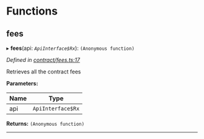 

# Functions

<a id="fees"></a>

##  fees

▸ **fees**(api: *`ApiInterface$Rx`*): `(Anonymous function)`

*Defined in [contract/fees.ts:17](https://github.com/polkadot-js/api/blob/63222cf/packages/api-derive/src/contract/fees.ts#L17)*

Retrieves all the contract fees

**Parameters:**

| Name | Type |
| ------ | ------ |
| api | `ApiInterface$Rx` |

**Returns:** `(Anonymous function)`

___


